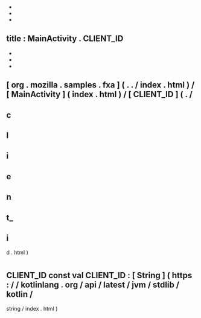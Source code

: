 -
-
-
title
:
MainActivity
.
CLIENT_ID
-
-
-
-
[
org
.
mozilla
.
samples
.
fxa
]
(
.
.
/
index
.
html
)
/
[
MainActivity
]
(
index
.
html
)
/
[
CLIENT_ID
]
(
.
/
-
c
-
l
-
i
-
e
-
n
-
t_
-
i
-
d
.
html
)
#
CLIENT_ID
const
val
CLIENT_ID
:
[
String
]
(
https
:
/
/
kotlinlang
.
org
/
api
/
latest
/
jvm
/
stdlib
/
kotlin
/
-
string
/
index
.
html
)
